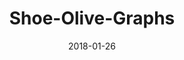 ---
layout: default
modal-id: 8
date: 2018-01-26
img: line_graph_thumbnail.png
alt: image-alt
project-date: January 2018
client: Graph Library
client-url: https://github.com/NikShuvalov/Shoe-Olive-Graphs
category: Android Library
description: This library, at the time of writing, contains a customizable Line-Graph view  and Pie-Chart view that I used in my ClokIt app. <a href="https://github.com/NikShuvalov/Shoe-Olive-Graphs">GitHub Link to Library</a>
title: Shoe-Olive-Graphs

---